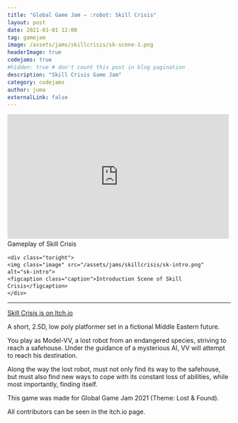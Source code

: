 ```yaml
---
title: "Global Game Jam — :robot: Skill Crisis"
layout: post
date: 2021-01-01 12:00
tag: gamejam
image: /assets/jams/skillcrisis/sk-scene-1.png
headerImage: true
codejams: true
#hidden: true # don't count this post in blog pagination
description: "Skill Crisis Game Jam"
category: codejams
author: juma
externalLink: false
---
```


<div class="side-by-side">
    <div class="toleft">
    <iframe width="500" height="281" src="https://www.youtube.com/embed/FNq3c_Dy5eU" frameborder="0" allowfullscreen></iframe>
    <figcaption class="caption">Gameplay of Skill Crisis</figcaption>
    </div>

    <div class="toright">
    <img class="image" src="/assets/jams/skillcrisis/sk-intro.png" alt="sk-intro">
    <figcaption class="caption">Introduction Scene of Skill Crisis</figcaption>
    </div>
</div>

---

[Skill Crisis is on Itch.io](https://flamencoman.itch.io/skill-crisis)

A short, 2.5D, low poly platformer set in a fictional Middle Eastern future.

You play as Model-VV, a lost robot from an endangered species, striving to reach a safehouse. Under the guidance of a mysterious AI, VV will attempt to reach his destination.

Along the way the lost robot, must not only find its way to the safehouse, but must also find new ways to cope with its constant loss of abilities, while most importantly, finding itself.

This game was made for Global Game Jam 2021 (Theme: Lost & Found).

All contributors can be seen in the itch.io page.